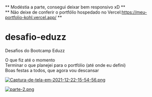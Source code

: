 ** Modéstia a parte, consegui deixar bem responsivo xD ** <br>
** Não deixe de conferir o portfólio hospedado no Vercel:https://meu-portfolio-kohl.vercel.app/ **

# desafio-eduzz
Desafios do Bootcamp Eduzz

O que fiz até o momento <br>
Terminar o que planejei para o portfólio (até onde eu defini) <br>
Boas festas a todos, que agora vou descansar

[![Captura-de-tela-em-2021-12-22-15-54-56.png](https://i.postimg.cc/1XNPp571/Captura-de-tela-em-2021-12-22-15-54-56.png)](https://postimg.cc/Fkm2vmQT)

[![parte-2.png](https://i.postimg.cc/sx0mR33x/parte-2.png)](https://postimg.cc/9wZZd5RH)
